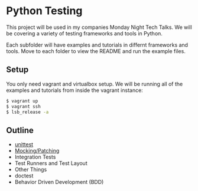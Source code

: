 Python Testing
==============

This project will be used in my companies Monday Night Tech Talks. We will be covering a variety of testing frameworks and tools in Python.

Each subfolder will have examples and tutorials in differnt frameworks and tools. Move to each folder to view the README and run the example files.

Setup
-----

You only need vagrant and virtualbox setup. We will be running all of the examples and tutorials from inside the vagrant instance:

```bash
$ vagrant up
$ vagrant ssh
$ lsb_release -a
```

Outline
--------
* [unittest](unittest/README.md)
* [Mocking/Patching](mocking/README.md)
* Integration Tests
* Test Runners and Test Layout
* Other Things
 * doctest
 * Behavior Driven Development (BDD)
